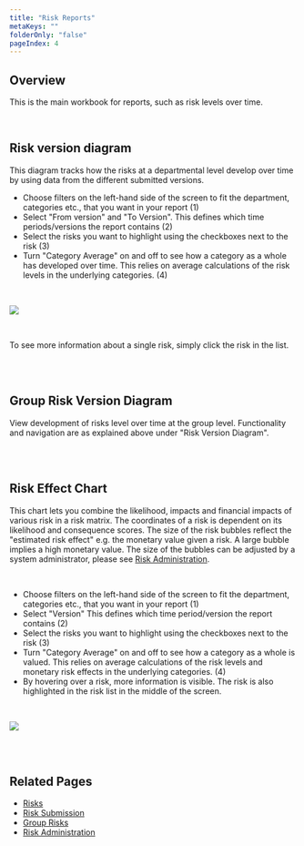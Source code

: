 ```yaml
---
title: "Risk Reports"
metaKeys: ""
folderOnly: "false"
pageIndex: 4
---
```


## Overview

This is the main workbook for reports, such as risk levels over time.

<br/>

## Risk version diagram

This diagram tracks how the risks at a departmental level develop over time by using data from the different submitted versions.

- Choose filters on the left-hand side of the screen to fit the department, categories etc., that you want in your report (1)
- Select "From version" and "To Version". This defines which time periods/versions the report contains (2)
- Select the risks you want to highlight using the checkboxes next to the risk (3)
- Turn "Category Average" on and off to see how a category as a whole has developed over time. This relies on average calculations of the risk levels in the underlying categories. (4)

<br/>

![](https://profitbasedocs.blob.core.windows.net/riskimages/risk-reports-risklevels.png)

<br/>

To see more information about a single risk, simply click the risk in the list.

<br/>

<br/>

## Group Risk Version Diagram

View development of risks level over time at the group level. Functionality and navigation are as explained above under "Risk Version Diagram".

<br/>

<br/>

## Risk Effect Chart

This chart lets you combine the likelihood, impacts and financial impacts of various risk in a risk matrix. The coordinates of a risk is dependent on its likelihood and consequence scores. The size of the risk bubbles reflect the "estimated risk effect" e.g. the monetary value given a risk. A large bubble implies a high monetary value. The size of the bubbles can be adjusted by a system administrator, please see [Risk Administration](/risk/workbooks/risks/risk-admin.md).

<br/>

- Choose filters on the left-hand side of the screen to fit the department, categories etc., that you want in your report (1)
- Select "Version" This defines which time period/version the report contains (2)
- Select the risks you want to highlight using the checkboxes next to the risk (3)
- Turn "Category Average" on and off to see how a category as a whole is valued. This relies on average calculations of the risk levels and monetary risk effects in the underlying categories. (4)
- By hovering over a risk, more information is visible. The risk is also highlighted in the risk list in the middle of the screen.

<br/>

![](https://profitbasedocs.blob.core.windows.net/riskimages/risk-reports-riskeffect.png)

<br/>

<br/>

## Related Pages

- [Risks](/risk/workbooks/risks.md)
- [Risk Submission](/risk/workbooks/risk-submission.md)
- [Group Risks](/risk/workbooks/group-risks.md)
- [Risk Administration](/risk/workbooks/risk-admin.md)

<br/>
